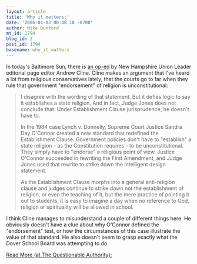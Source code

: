 ```yaml
---
layout: article
title: 'Why it matters:'
date: '2006-01-03 00:48:18 -0700'
author: Mike Dunford
mt_id: 1794
blog_id: 2
post_id: 1794
basename: why_it_matters
---
```

In today's Baltimore Sun, there is [an op-ed](http://www.baltimoresun.com/news/opinion/oped/bal-op.design02jan02,1,1400659.story?coll=bal-oped-headlines) by New Hampshire Union Leader editorial page editor Andrew Cline. Cline makes an argument that I've heard a lot from religious conservatives lately, that the courts go to far when they rule that government "endorsement" of religion is unconstitutional:

>  I disagree with the wording of that statement. But it defies logic to say it establishes a state religion. And in fact, Judge Jones does not conclude that. Under Establishment Clause jurisprudence, he doesn't have to.
> 
> In the 1984 case Lynch v. Donnelly, Supreme Court Justice Sandra Day O'Connor created a new standard that redefined the Establishment Clause. Government policies don't have to "establish" a state religion - as the Constitution requires - to be unconstitutional. They simply have to "endorse" a religious point of view. Justice O'Connor succeeded in rewriting the First Amendment, and Judge Jones used that rewrite to strike down the intelligent design statement.
> 
> As the Establishment Clause morphs into a general anti-religion clause and judges continue to strike down not the establishment of religion, or even the teaching of it, but the mere practice of pointing it out to students, it is easy to imagine a day when no reference to God, religion or spirituality will be allowed in school.  

I think Cline manages to misunderstand a couple of different things here. He obviously doesn't have a clue about why O'Connor defined the "endorsement" test, or how the circumstances of this case illustrate the value of that standard. He also doesn't seem to grasp exactly what the Dover School Board was attempting to do.

[Read More (at The Questionable Authority):](http://thequestionableauthority.blogspot.com/2006/01/why-it-matters.html)
